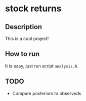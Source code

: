 # stock returns

## Description
This is a cool project!

## How to run
It is easy, just run script `analysis.R`.

## TODO
- Compare posteriors to observeds
